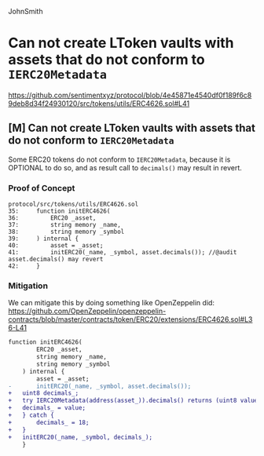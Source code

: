 JohnSmith
# Can not create LToken vaults with assets that do not conform to `IERC20Metadata`

https://github.com/sentimentxyz/protocol/blob/4e45871e4540df0f189f6c89deb8d34f24930120/src/tokens/utils/ERC4626.sol#L41
## [M] Can not create LToken vaults with assets that do not conform to `IERC20Metadata`
Some ERC20 tokens do not conform to `IERC20Metadata`, because it is OPTIONAL to do so, and as result call to `decimals()` may result in revert.
### Proof of Concept
```solidity
protocol/src/tokens/utils/ERC4626.sol
35:     function initERC4626(
36:         ERC20 _asset,
37:         string memory _name,
38:         string memory _symbol
39:     ) internal {
40:         asset = _asset;
41:         initERC20(_name, _symbol, asset.decimals()); //@audit asset.decimals() may revert
42:     }
```
### Mitigation
We can mitigate this by doing something like OpenZeppelin did:
https://github.com/OpenZeppelin/openzeppelin-contracts/blob/master/contracts/token/ERC20/extensions/ERC4626.sol#L36-L41
```diff
function initERC4626(
        ERC20 _asset,
        string memory _name,
        string memory _symbol
    ) internal {
        asset = _asset;
-       initERC20(_name, _symbol, asset.decimals());
+	uint8 decimals_;
+	try IERC20Metadata(address(asset_)).decimals() returns (uint8 value) {
+	decimals_ = value;
+	} catch {
+		decimals_ = 18;
+	}
+	initERC20(_name, _symbol, decimals_);
    }
```
